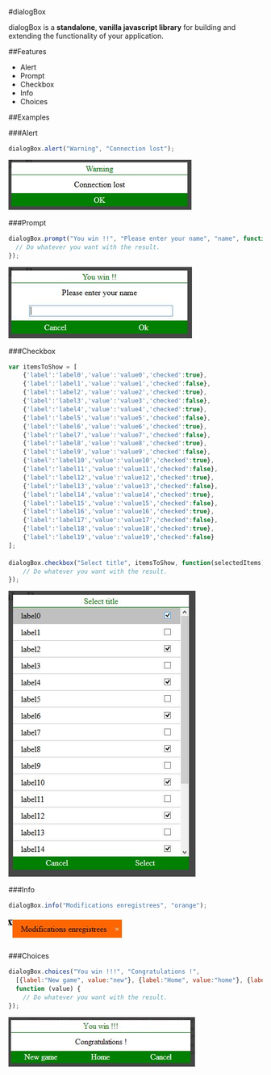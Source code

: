 #dialogBox

dialogBox is a **standalone**, **vanilla javascript library** for building and extending the functionality of your application.


##Features

* Alert 
* Prompt
* Checkbox
* Info
* Choices


##Examples

###Alert

```javascript
dialogBox.alert("Warning", "Connection lost");
```
![alt text](https://github.com/RicardoF/dialogBox/blob/master/img/alert.JPG "Alert")

###Prompt

```javascript
dialogBox.prompt("You win !!", "Please enter your name", "name", function (value) {
  // Do whatever you want with the result.
});
```
![alt text](https://github.com/RicardoF/dialogBox/blob/master/img/prompt.JPG "Prompt")

###Checkbox

```javascript
var itemsToShow = [
    {'label':'label0','value':'value0','checked':true},
    {'label':'label1','value':'value1','checked':false},
    {'label':'label2','value':'value2','checked':true},
    {'label':'label3','value':'value3','checked':false},
    {'label':'label4','value':'value4','checked':true},
    {'label':'label5','value':'value5','checked':false},
    {'label':'label6','value':'value6','checked':true},
    {'label':'label7','value':'value7','checked':false},
    {'label':'label8','value':'value8','checked':true},
    {'label':'label9','value':'value9','checked':false},
    {'label':'label10','value':'value10','checked':true},
    {'label':'label11','value':'value11','checked':false},
    {'label':'label12','value':'value12','checked':true},
    {'label':'label13','value':'value13','checked':false},
    {'label':'label14','value':'value14','checked':true},
    {'label':'label15','value':'value15','checked':false},
    {'label':'label16','value':'value16','checked':true},
    {'label':'label17','value':'value17','checked':false},
    {'label':'label18','value':'value18','checked':true},
    {'label':'label19','value':'value19','checked':false}
];

dialogBox.checkbox("Select title", itemsToShow, function(selectedItems) {
    // Do whatever you want with the result.
});
```
![alt text](https://github.com/RicardoF/dialogBox/blob/master/img/checkbox.JPG "Checkbox")

###Info

```javascript
dialogBox.info("Modifications enregistrees", "orange");
```
![alt text](https://github.com/RicardoF/dialogBox/blob/master/img/info.JPG "Info")

###Choices

```javascript
dialogBox.choices("You win !!!", "Congratulations !",
  [{label:"New game", value:"new"}, {label:"Home", value:"home"}, {label:"Cancel", value:"cancel"}],
  function (value) {
    // Do whatever you want with the result.
});
```
![alt text](https://github.com/RicardoF/dialogBox/blob/master/img/choices.JPG "Choices")


